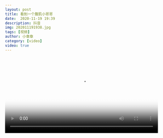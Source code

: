 ```yaml
---
layout: post
title: 看到一个腹肌小哥哥
date:  2020-11-19 19:39
description: 抖音
img: 202011191938.jpg
tags: [视频]
author: 小章章
category: [video]
video: true
---
```

<video controls loop preload="auto" poster="/assets/img/202011191938.jpg" width="100%" src="https://oss.xnan.top/%E5%B8%85%E5%93%A5%E8%A7%86%E9%A2%91/%E5%B0%8F%E7%AB%A0%E7%AB%A0/%E7%9C%8B%E5%88%B0%E4%B8%80%E4%B8%AA%E8%85%B9%E8%82%8C%E5%B0%8F%E5%93%A5%E5%93%A5.mp4"></video>
     
